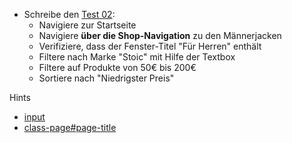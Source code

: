 * Schreibe den [Test 02](../tests/02.spec.ts):
    * Navigiere zur Startseite
    * Navigiere **über die Shop-Navigation** zu den Männerjacken
    * Verifiziere, dass der Fenster-Titel "Für Herren" enthält
    * Filtere nach Marke "Stoic" mit Hilfe der Textbox
    * Filtere auf Produkte von 50€ bis 200€
    * Sortiere nach "Niedrigster Preis"

Hints

* [input](https://playwright.dev/docs/input)
* [class-page#page-title](https://playwright.dev/docs/api/class-page#page-title)
